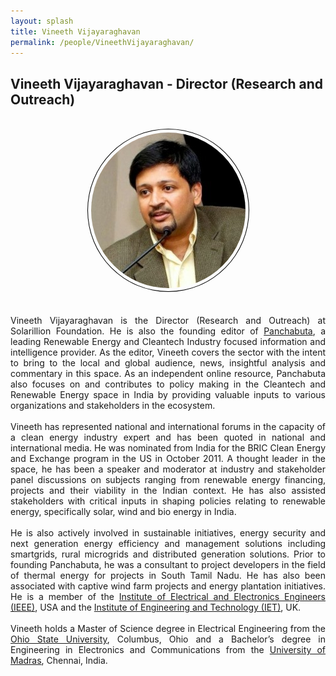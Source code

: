 ```yaml
---
layout: splash
title: Vineeth Vijayaraghavan
permalink: /people/VineethVijayaraghavan/
---
```

## Vineeth Vijayaraghavan - Director (Research and Outreach)
<br>
<center><img src="/assets/images/headshots/VineethVijayaraghavan.png" alt="Vineeth Vijayaraghavan" style="border-radius: 50%; padding: 5px; border: 1px solid #000"></center>
<br><br>
<div style="text-align: justify">
Vineeth Vijayaraghavan <a href="https://www.linkedin.com/in/vineethv" style="color: #007bb6"><i class="fab fa-fw fa-linkedin"></i></a> is the Director (Research and Outreach) at Solarillion Foundation. He is also the founding editor of <a href="http://panchabuta.com">Panchabuta</a>, a leading Renewable Energy and Cleantech Industry focused information and intelligence provider. As the editor, Vineeth covers the sector with the intent to bring to the local and global audience, news, insightful analysis and commentary in this space. As an independent online resource, Panchabuta also focuses on and contributes to policy making in the Cleantech and Renewable Energy space in India by providing valuable inputs to various organizations and stakeholders in the ecosystem.
<br><br>
Vineeth has represented national and international forums in the capacity of a clean energy industry expert and has been quoted in national and international media. He was nominated from India for the BRIC Clean Energy and Exchange program in the US in October 2011. A thought leader in the space, he has been a speaker and moderator at industry and stakeholder panel discussions on subjects ranging from renewable energy financing, projects and their viability in the Indian context. He has also assisted stakeholders with critical inputs in shaping policies relating to renewable energy, specifically solar, wind and bio energy in India.
<br><br>
He is also actively involved in sustainable initiatives, energy security and next generation energy efficiency and management solutions including smartgrids, rural microgrids and distributed generation solutions. Prior to founding Panchabuta, he was a consultant to project developers in the field of thermal energy for projects in South Tamil Nadu. He has also been associated with captive wind farm projects and energy plantation initiatives. He is a member of the <a href="https://ieee.org">Institute of Electrical and Electronics Engineers (IEEE)</a>, USA and the <a href="https://theiet.org">Institute of Engineering and Technology (IET)</a>, UK.
<br><br>
Vineeth holds a Master of Science degree in Electrical Engineering from the <a href="https://osu.edu">Ohio State University</a>, Columbus, Ohio and a Bachelor’s degree in Engineering in Electronics and Communications from the <a href="https://unom.ac.in">University of Madras</a>, Chennai, India.
</div>
